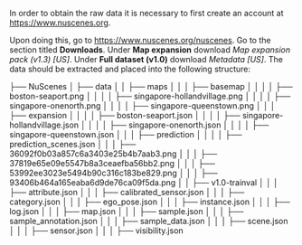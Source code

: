 In order to obtain the raw data it is necessary to first create an account at https://www.nuscenes.org.

Upon doing this, go to https://www.nuscenes.org/nuscenes.
Go to the section titled **Downloads**.
Under **Map expansion** download *Map expansion pack (v1.3) \[US\]*.
Under **Full dataset (v1.0)** download *Metadata \[US\]*.
The data should be extracted and placed into the following structure:

├── NuScenes
│   ├── data
│   │   ├── maps
│   │   │   ├── basemap
│   │   │   │   ├── boston-seaport.png
│   │   │   │   ├── singapore-hollandvillage.png
│   │   │   │   ├── singapore-onenorth.png
│   │   │   │   ├── singapore-queenstown.png
│   │   │   ├── expansion
│   │   │   │   ├── boston-seaport.json
│   │   │   │   ├── singapore-hollandvillage.json
│   │   │   │   ├── singapore-onenorth.json
│   │   │   │   ├── singapore-queenstown.json
│   │   │   ├── prediction
│   │   │   │   ├── prediction_scenes.json
│   │   │   ├── 36092f0b03a857c6a3403e25b4b7aab3.png
│   │   │   ├── 37819e65e09e5547b8a3ceaefba56bb2.png
│   │   │   ├── 53992ee3023e5494b90c316c183be829.png
│   │   │   ├── 93406b464a165eaba6d9de76ca09f5da.png
│   │   ├── v1.0-trainval
│   │   │   ├── attribute.json
│   │   │   ├── calibrated_sensor.json
│   │   │   ├── category.json
│   │   │   ├── ego_pose.json
│   │   │   ├── instance.json
│   │   │   ├── log.json
│   │   │   ├── map.json
│   │   │   ├── sample.json
│   │   │   ├── sample_annotation.json
│   │   │   ├── sample_data.json
│   │   │   ├── scene.json
│   │   │   ├── sensor.json
│   │   │   ├── visibility.json




